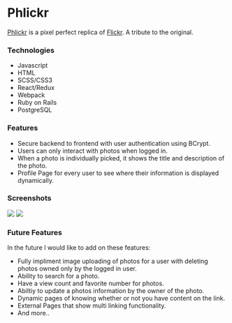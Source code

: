 # Phlickr

[Phlickr](https://phlickr-clone.herokuapp.com/#/) is a pixel perfect replica of [Flickr](https://www.flickr.com/). A tribute to the original.
### Technologies

* Javascript
* HTML
* SCSS/CSS3
* React/Redux
* Webpack
* Ruby on Rails
* PostgreSQL

### Features

 * Secure backend to frontend with user authentication using BCrypt.
 * Users can only interact with photos when logged in.
 * When a photo is individually picked, it shows the title and description of the photo.
 * Profile Page for every user to see where their information is displayed dynamically.
 
### Screenshots

<img src="https://phlickr-clone-seed.s3-us-west-1.amazonaws.com/screenshots/D2C711AE-E7A6-4B12-BBDF-35717AFE1845_1_105_c.jpeg"/>

<img src="https://phlickr-clone-seed.s3-us-west-1.amazonaws.com/screenshots/91ADC8FA-00B4-41A0-AC0E-2A7A1855B8ED_1_105_c.jpeg"/>

### Future Features

In the future I would like to add on these features:

 * Fully impliment image uploading of photos for a user with deleting photos owned only by the logged in user.
 * Ability to search for a photo.
 * Have a view count and favorite number for photos.
 * Abiltiy to update a photos information by the owner of the photo.
 * Dynamic pages of knowing whether or not you have content on the link.
 * External Pages that show multi linking functionality.
 * And more..
